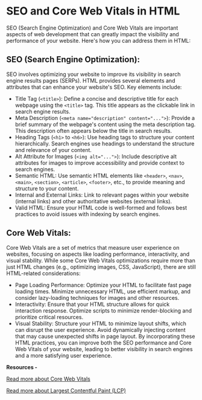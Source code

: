 # SEO and Core Web Vitals in HTML

SEO (Search Engine Optimization) and Core Web Vitals are important aspects of web development that can greatly impact the visibility and performance of your website. Here's how you can address them in HTML:

## SEO (Search Engine Optimization):
SEO involves optimizing your website to improve its visibility in search engine results pages (SERPs).
HTML provides several elements and attributes that can enhance your website's SEO.
Key elements include:
- Title Tag (`<title>`): Define a concise and descriptive title for each webpage using the `<title>` tag. This title appears as the clickable link in search engine results.
- Meta Description (`<meta name="description" content="...">`): Provide a brief summary of the webpage's content using the meta description tag. This description often appears below the title in search results.
- Heading Tags (`<h1>` to `<h6>`): Use heading tags to structure your content hierarchically. Search engines use headings to understand the structure and relevance of your content.
- Alt Attribute for Images (`<img alt="...">`): Include descriptive alt attributes for images to improve accessibility and provide context to search engines.
- Semantic HTML: Use semantic HTML elements like `<header>`, `<nav>`, `<main>`, `<section>`, `<article>`, `<footer>`, etc., to provide meaning and structure to your content.
- Internal and External Links: Link to relevant pages within your website (internal links) and other authoritative websites (external links).
- Valid HTML: Ensure your HTML code is well-formed and follows best practices to avoid issues with indexing by search engines.

## Core Web Vitals:
Core Web Vitals are a set of metrics that measure user experience on websites, focusing on aspects like loading performance, interactivity, and visual stability.
While some Core Web Vitals optimizations require more than just HTML changes (e.g., optimizing images, CSS, JavaScript), there are still HTML-related considerations:
- Page Loading Performance: Optimize your HTML to facilitate fast page loading times. Minimize unnecessary HTML, use efficient markup, and consider lazy-loading techniques for images and other resources.
- Interactivity: Ensure that your HTML structure allows for quick interaction response. Optimize scripts to minimize render-blocking and prioritize critical resources.
- Visual Stability: Structure your HTML to minimize layout shifts, which can disrupt the user experience. Avoid dynamically injecting content that may cause unexpected shifts in page layout.
By incorporating these HTML practices, you can improve both the SEO performance and Core Web Vitals of your website, leading to better visibility in search engines and a more satisfying user experience.


**Resources -** 

[Read more about Core Web Vitals](https://web.dev/articles/cls)

[Read more about Largest Contentful Paint (LCP)](https://web.dev/articles/lcp)
